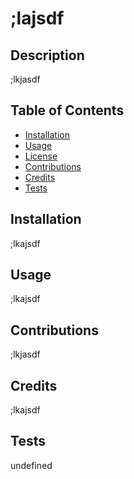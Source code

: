 
  # ;lajsdf
## Description
;lkjasdf
## Table of Contents
- [Installation](#installation)
- [Usage](#usage)
- [License](#license)
- [Contributions](#contributions)
- [Credits](#credits)
- [Tests](#tests)
## Installation
;lkajsdf
## Usage
;lkajsdf

## Contributions
;lkjasdf
## Credits
;lkajsdf
## Tests
undefined
